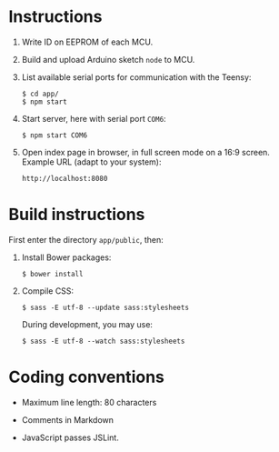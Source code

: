Instructions
============

 1. Write ID on EEPROM of each MCU.

 2. Build and upload Arduino sketch `node` to MCU.

 3. List available serial ports for communication with the Teensy:

        $ cd app/
        $ npm start

 4. Start server, here with serial port `COM6`:

        $ npm start COM6

 5. Open index page in browser, in full screen mode on a 16:9 screen. Example
    URL (adapt to your system):

        http://localhost:8080


Build instructions
==================

First enter the directory `app/public`, then:

 1. Install Bower packages:

        $ bower install

 2. Compile CSS:

        $ sass -E utf-8 --update sass:stylesheets

    During development, you may use:

        $ sass -E utf-8 --watch sass:stylesheets


Coding conventions
==================

  * Maximum line length: 80 characters

  * Comments in Markdown

  * JavaScript passes JSLint.
